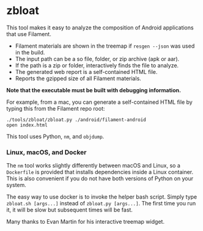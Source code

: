 # zbloat

This tool makes it easy to analyze the composition of Android applications that use Filament.

- Filament materials are shown in the treemap if `resgen --json` was used in the build.
- The input path can be a so file, folder, or zip archive (apk or aar).
- If the path is a zip or folder, interactively finds the file to analyze.
- The generated web report is a self-contained HTML file.
- Reports the gzipped size of all Filament materials.

**Note that the executable must be built with debugging information.**

For example, from a mac, you can generate a self-contained HTML file by typing this from the
Filament repo root:

    ./tools/zbloat/zbloat.py ./android/filament-android
    open index.html

This tool uses Python, `nm`, and `objdump`.

### Linux, macOS, and Docker

The `nm` tool works slightly differently between macOS and Linux, so a `Dockerfile` is
provided that installs dependencies inside a Linux container. This is also convenient if you
do not have both versions of Python on your system.

The easy way to use docker is to invoke the helper bash script. Simply type `zbloat.sh [args...]`
instead of `zbloat.py [args...]`. The first time you run it, it will be slow but subsequent times
will be fast.

Many thanks to Evan Martin for his interactive treemap widget.
